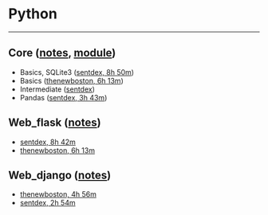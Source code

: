 # Python

<hr/>

## Core ([notes](https://github.com/blitz70/Python/blob/master/notes_core.txt), [module](https://github.com/blitz70/Python/blob/master/notes_module.txt))

* Basics, SQLite3 ([sentdex, 8h 50m](https://www.youtube.com/playlist?list=PLQVvvaa0QuDe8XSftW-RAxdo6OmaeL85M))
* Basics ([thenewboston, 6h 13m](https://www.youtube.com/playlist?list=PL6gx4Cwl9DGAcbMi1sH6oAMk4JHw91mC_))
* Intermediate ([sentdex](https://www.youtube.com/playlist?list=PLQVvvaa0QuDfju7ADVp5W1GF9jVhjbX-_))
* Pandas ([sentdex, 3h 43m](https://www.youtube.com/playlist?list=PLQVvvaa0QuDc-3szzjeP6N6b0aDrrKyL-))

## Web_flask ([notes](https://github.com/blitz70/Python/blob/master/notes_flask.txt))

* [sentdex, 8h 42m](https://www.youtube.com/playlist?list=PLQVvvaa0QuDc_owjTbIY4rbgXOFkUYOUB)
* [thenewboston, 6h 13m](https://www.youtube.com/playlist?list=PL6gx4Cwl9DGAcbMi1sH6oAMk4JHw91mC_)

## Web_django ([notes](https://github.com/blitz70/Python/blob/master/notes_django.txt))

* [thenewboston, 4h 56m](https://www.youtube.com/playlist?list=PL6gx4Cwl9DGBlmzzFcLgDhKTTfNLfX1IK)
* [sentdex, 2h 54m](https://www.youtube.com/playlist?list=PLQVvvaa0QuDeA05ZouE4OzDYLHY-XH-Nd)
